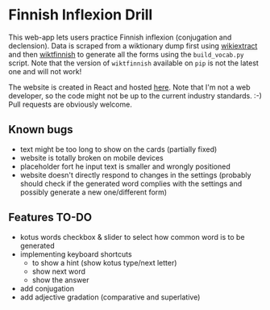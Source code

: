 # Finnish Inflexion Drill

This web-app lets users practice Finnish inflexion (conjugation and declension).
Data is scraped from a wiktionary dump first using [wikiextract](https://github.com/tatuylonen/wiktextract) and then [wiktfinnish](https://github.com/tatuylonen/wiktfinnish) to generate all the forms using the `build_vocab.py` script. Note that the version of `wiktfinnish` available on `pip` is not the latest one and will not work!

The website is created in React and hosted [here](https://tragram.github.io/finnish-inflexion-drill/). Note that I'm not a web developer, so the code might not be up to the current industry standards. :-) Pull requests are obviously welcome.

## Known bugs
* text might be too long to show on the cards (partially fixed)
* website is totally broken on mobile devices
* placeholder fort he input text is smaller and wrongly positioned
* website doesn't directly respond to changes in the settings (probably should check if the generated word complies with the settings and possibly generate a new one/different form)

## Features TO-DO
* kotus words checkbox & slider to select how common word is to be generated
* implementing keyboard shortcuts
    * to show a hint (show kotus type/next letter)
    * show next word
    * show the answer
* add conjugation
* add adjective gradation (comparative and superlative)